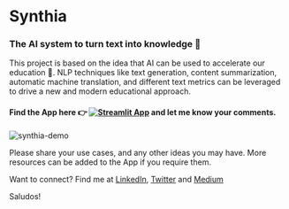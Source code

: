 # Synthia
### The AI system to turn text into knowledge :robot:

This project is based on the idea that AI can be used to accelerate our education :rocket:.
NLP techniques like text generation, content summarization, automatic machine translation, 
and different text metrics can be leveraged to drive a new and modern educational approach.

#### Find the App here :point_right: [![Streamlit App](https://static.streamlit.io/badges/streamlit_badge_black_white.svg)](https://share.streamlit.io/dlopezyse/synthia/main) and let me know your comments.

![synthia-demo](https://user-images.githubusercontent.com/40613836/124684289-26642700-dea5-11eb-99cf-afca7ce8ac1f.gif)

Please share your use cases, and any other ideas you may have. More resources can be added to the App if you require them.

Want to connect? Find me at <a href="https://www.linkedin.com/in/lopezyse">LinkedIn</a>, <a href="https://twitter.com/lopezyse">Twitter</a> and <a href="https://lopezyse.medium.com/">Medium</a>

Saludos!
